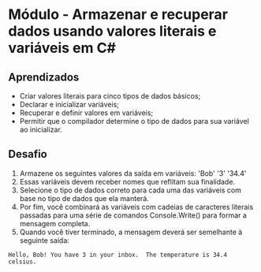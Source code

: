 # Módulo - Armazenar e recuperar dados usando valores literais e variáveis em C#

## Aprendizados
- Criar valores literais para cinco tipos de dados básicos;
- Declarar e inicializar variáveis;
- Recuperar e definir valores em variáveis;
- Permitir que o compilador determine o tipo de dados para sua variável ao inicializar.

## Desafio
            
1. Armazene os seguintes valores da saída em variáveis:
'Bob'
'3'
'34.4'
2. Essas variáveis devem receber nomes que reflitam sua finalidade.
3. Selecione o tipo de dados correto para cada uma das variáveis com base no tipo de dados que ela manterá.
4. Por fim, você combinará as variáveis com cadeias de caracteres literais passadas para uma série de comandos Console.Write() para formar a mensagem completa.
5. Quando você tiver terminado, a mensagem deverá ser semelhante à seguinte saída:
```
Hello, Bob! You have 3 in your inbox.  The temperature is 34.4 celsius.
```
            